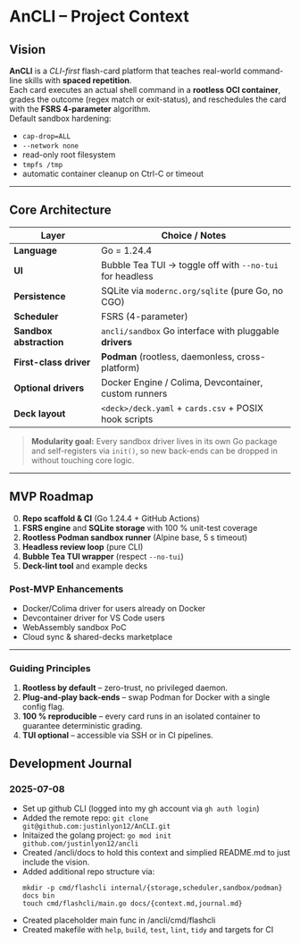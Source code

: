 # AnCLI – Project Context

## Vision  
**AnCLI** is a *CLI-first* flash-card platform that teaches real-world command-line skills with **spaced repetition**.  
Each card executes an actual shell command in a **rootless OCI container**, grades the outcome (regex match or exit-status), and reschedules the card with the **FSRS 4-parameter** algorithm.  
Default sandbox hardening:

- `cap-drop=ALL`
- `--network none`
- read-only root filesystem
- `tmpfs /tmp`
- automatic container cleanup on Ctrl-C or timeout

---

## Core Architecture  

| Layer                  | Choice / Notes                                                |
|------------------------|--------------------------------------------------------------|
| **Language**           | Go = 1.24.4                                                  |
| **UI**                 | Bubble Tea TUI → toggle off with `--no-tui` for headless     |
| **Persistence**        | SQLite via `modernc.org/sqlite` (pure Go, no CGO)            |
| **Scheduler**          | FSRS (4-parameter)                                           |
| **Sandbox abstraction**| `ancli/sandbox` Go interface with pluggable **drivers**      |
| **First-class driver** | **Podman** (rootless, daemonless, cross-platform)            |
| **Optional drivers**   | Docker Engine / Colima, Devcontainer, custom runners         |
| **Deck layout**        | `<deck>/deck.yaml` + `cards.csv` + POSIX hook scripts        |

> **Modularity goal:** Every sandbox driver lives in its own Go package and self-registers via `init()`, so new back-ends can be dropped in without touching core logic.
---

## MVP Roadmap  

0. **Repo scaffold & CI** (Go 1.24.4 + GitHub Actions)  
1. **FSRS engine** and **SQLite storage** with 100 % unit-test coverage  
2. **Rootless Podman sandbox runner** (Alpine base, 5 s timeout)  
3. **Headless review loop** (pure CLI)  
4. **Bubble Tea TUI wrapper** (respect `--no-tui`)  
5. **Deck-lint tool** and example decks  

### Post-MVP Enhancements  

- Docker/Colima driver for users already on Docker  
- Devcontainer driver for VS Code users  
- WebAssembly sandbox PoC  
- Cloud sync & shared-decks marketplace  

---

### Guiding Principles  

1. **Rootless by default** – zero-trust, no privileged daemon.  
2. **Plug-and-play back-ends** – swap Podman for Docker with a single config flag.  
3. **100 % reproducible** – every card runs in an isolated container to guarantee deterministic grading.  
4. **TUI optional** – accessible via SSH or in CI pipelines.  


## Development Journal  

### 2025-07-08  
- Set up github CLI (logged into my gh account via `gh auth login`)
- Added the remote repo: `git clone git@github.com:justinlyon12/AnCLI.git`
- Initaized the golang project: `go mod init github.com/justinlyon12/ancli`
- Created /ancli/docs to hold this context and simplied README.md to just include the vision.
- Added additional repo structure via:
    ```
    mkdir -p cmd/flashcli internal/{storage,scheduler,sandbox/podman} docs bin
    touch cmd/flashcli/main.go docs/{context.md,journal.md}
    ```
- Created placeholder main func in /ancli/cmd/flashcli
- Created makefile with `help`, `build`, `test`, `lint`, `tidy` and targets for CI



<!--  
Template for future entries:

### 2025-07-09  
Finished wiring FSRS unit tests; pinned `go-fsrs v0.3.2` to avoid CGO.  
Switched SQLite journal_mode to MEMORY after tmpfs WAL errors.  
Next: prototype rootless sandbox runner.  
-->